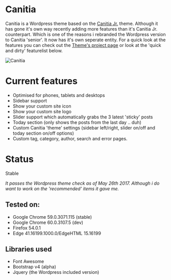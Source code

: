 Canitia
==================
Canitia is a Wordpress theme based on the [Canitia Jr.](https://github.com/boumannm/canitia-jr) theme. Although it has gone it's own way recently adding more features than it's Canitia Jr. counterpart. Which is one of the reasons i rebranded the Wordpress version to Canitia 'senior'. It now has it's own seperate entity. For a quick look at the features you can check out the [Theme's project page](http://michaelboumann.info/collection/#canitiawp) or look at the 'quick and dirty' featurelist below.

![Canitia](https://github.com/boumannm/canitia/blob/master/screenshot.png)

# Current features
- Optimised for phones, tablets and desktops
- Sidebar support
- Show your custom site icon
- Show your custom site logo
- Slider support which automatically grabs the 3 latest 'sticky' posts
- Today section (only shows the posts from the last day .. duh)
- Custom Canitia 'theme' settings (sidebar left/right, slider on/off and today section on/off options)
- Custom tag, category, author, search and error pages. 

# Status
Stable

*It passes the Wordpress theme check as of May 26th 2017. Although i do want to work on the 'recommended' items it gave me.*

## Tested on:
- Google Chrome 59.0.3071.115 (stable)
- Google Chrome 60.0.3107.5 (dev)
- Firefox 54.0.1
- Edge 41.16199.1000.0/EdgeHTML 15.16199

## Libraries used
- Font Awesome
- Bootstrap v4 (alpha)
- Jquery (the Wordpress included version)
